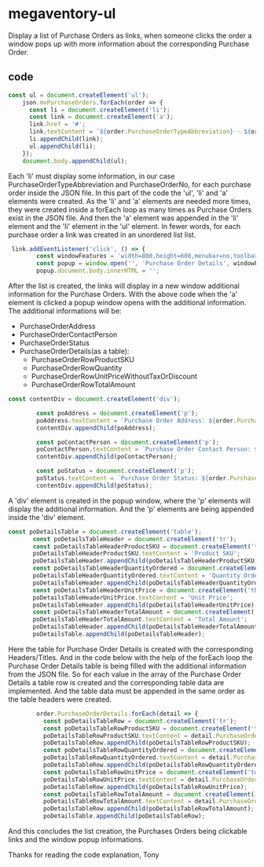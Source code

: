 # megaventory-ul
Display a list of Purchase Orders as links, when someone clicks the order a window pops up with more information about the corresponding Purchase Order.

## code
```javascript
const ul = document.createElement('ul');
    json.mvPurchaseOrders.forEach(order => {
      const li = document.createElement('li');
      const link = document.createElement('a');
      link.href = '#';
      link.textContent = `${order.PurchaseOrderTypeAbbreviation} - ${order.PurchaseOrderNo}`;
      li.appendChild(link);
      ul.appendChild(li);
    });
    document.body.appendChild(ul);
```
Each 'li' must display some information, in our case PurchaseOrderTypeAbbreviation and PurchaseOrderNo, for each purchase order inside the JSON file.
In this part of the code the 'ul', 'li' and 'a' elements were created. 
As the 'li' and 'a' elements are needed more times, they were created inside a forEach loop as many times as Purchase Orders exist in the JSON file. 
And then the 'a' element was appended in the 'li' element and the 'li' element in the 'ul' element.
In fewer words, for each purchase order a link was created in an unordered list list.

```javascript
 link.addEventListener('click', () => {
        const windowFeatures = 'width=800,height=600,menubar=no,toolbar=no,location=no,scrollbars=yes,resizable=yes';
        const popup = window.open('', 'Purchase Order Details', windowFeatures);
        popup.document.body.innerHTML = '';
 ```
After the list is created, the links will display in a new window additional information for the Purchase Orders.
With the above code when the 'a' element is clicked a popup window opens with the additional information.
The additional informations will be:
- PurchaseOrderAddress
- PurchaseOrderContactPerson
- PurchaseOrderStatus
- PurchaseOrderDetails(as a table): 
  - PurchaseOrderRowProductSKU
  - PurchaseOrderRowQuantity 
  - PurchaseOrderRowUnitPriceWithoutTaxOrDiscount 
  - PurchaseOrderRowTotalAmount

```javascript
const contentDiv = document.createElement('div');

        const poAddress = document.createElement('p');
        poAddress.textContent = `Purchase Order Address: ${order.PurchaseOrderAddress}`;
        contentDiv.appendChild(poAddress);

        const poContactPerson = document.createElement('p');
        poContactPerson.textContent = `Purchase Order Contact Person: ${order.PurchaseOrderContactPerson}`;
        contentDiv.appendChild(poContactPerson);

        const poStatus = document.createElement('p');
        poStatus.textContent = `Purchase Order Status: ${order.PurchaseOrderStatus}`;
        contentDiv.appendChild(poStatus);
 ```
 A 'div' element is created in the popup window, where the 'p' elements will display the additional information.
 And the 'p' elements are being appended inside the 'div' element.
 
 ```javascript
 const poDetailsTable = document.createElement('table');
        const poDetailsTableHeader = document.createElement('tr');
        const poDetailsTableHeaderProductSKU = document.createElement('th');
        poDetailsTableHeaderProductSKU.textContent = 'Product SKU';
        poDetailsTableHeader.appendChild(poDetailsTableHeaderProductSKU);
        const poDetailsTableHeaderQuantityOrdered = document.createElement('th');
        poDetailsTableHeaderQuantityOrdered.textContent = 'Quantity Ordered';
        poDetailsTableHeader.appendChild(poDetailsTableHeaderQuantityOrdered);
        const poDetailsTableHeaderUnitPrice = document.createElement('th');
        poDetailsTableHeaderUnitPrice.textContent = 'Unit Price';
        poDetailsTableHeader.appendChild(poDetailsTableHeaderUnitPrice);
        const poDetailsTableHeaderTotalAmount = document.createElement('th');
        poDetailsTableHeaderTotalAmount.textContent = 'Total Amount';
        poDetailsTableHeader.appendChild(poDetailsTableHeaderTotalAmount);
        poDetailsTable.appendChild(poDetailsTableHeader);
```
Here the table for Purchase Order Details is created with the corresponding Headers/Titles.
And in the code below with the help of the forEach loop the Purchase Order Details table is being filled with the additional information from the JSON file.
So for each value in the array of the Purchase Order Details a table row is created and the corresponding table data are implemented.
And the table data must be appended in the same order as the table headers were created.
```javascript
        order.PurchaseOrderDetails.forEach(detail => {
          const poDetailsTableRow = document.createElement('tr');
          const poDetailsTableRowProductSKU = document.createElement('td');
          poDetailsTableRowProductSKU.textContent = detail.PurchaseOrderRowProductSKU;
          poDetailsTableRow.appendChild(poDetailsTableRowProductSKU);
          const poDetailsTableRowQuantityOrdered = document.createElement('td');
          poDetailsTableRowQuantityOrdered.textContent = detail.PurchaseOrderRowQuantity;
          poDetailsTableRow.appendChild(poDetailsTableRowQuantityOrdered);
          const poDetailsTableRowUnitPrice = document.createElement('td');
          poDetailsTableRowUnitPrice.textContent = detail.PurchaseOrderRowUnitPriceWithoutTaxOrDiscount;
          poDetailsTableRow.appendChild(poDetailsTableRowUnitPrice);
          const poDetailsTableRowTotalAmount = document.createElement('td');
          poDetailsTableRowTotalAmount.textContent = detail.PurchaseOrderRowTotalAmount;
          poDetailsTableRow.appendChild(poDetailsTableRowTotalAmount);
          poDetailsTable.appendChild(poDetailsTableRow);
```
And this concludes the list creation, the Purchases Orders being clickable links and the window popup informations.

Thanks for reading the code explanation,
Tony
